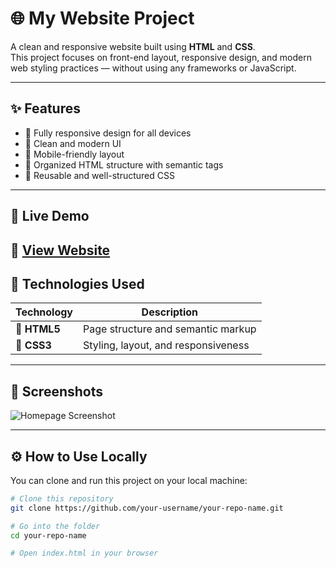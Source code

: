 # 🌐 My Website Project

A clean and responsive website built using **HTML** and **CSS**.  
This project focuses on front-end layout, responsive design, and modern web styling practices — without using any frameworks or JavaScript.

---

## ✨ Features

- 🧱 Fully responsive design for all devices  
- 🎨 Clean and modern UI  
- 📱 Mobile-friendly layout  
- 🧩 Organized HTML structure with semantic tags  
- 💅 Reusable and well-structured CSS

---

## 🚀 Live Demo

🔗 [View Website](https://denialwebsite.netlify.app/)  
---

## 🧰 Technologies Used

| Technology | Description |
|-------------|-------------|
| 🧩 **HTML5** | Page structure and semantic markup |
| 🎨 **CSS3** | Styling, layout, and responsiveness |

---

## 📸 Screenshots


![Homepage Screenshot](./imgs/denialHomeImage.jpg)

---

## ⚙️ How to Use Locally

You can clone and run this project on your local machine:

```bash
# Clone this repository
git clone https://github.com/your-username/your-repo-name.git

# Go into the folder
cd your-repo-name

# Open index.html in your browser
